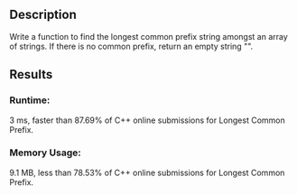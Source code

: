 ## Description
Write a function to find the longest common prefix string amongst an array of strings.
If there is no common prefix, return an empty string "".

## Results
### Runtime: 
3 ms, faster than 87.69% of C++ online submissions for Longest Common Prefix.
### Memory Usage:
9.1 MB, less than 78.53% of C++ online submissions for Longest Common Prefix.
